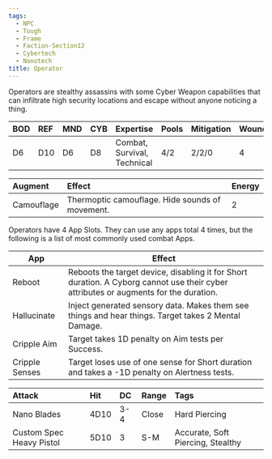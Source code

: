 ```yaml
---
tags:
  - NPC
  - Tough
  - Frame
  - Faction-Section12
  - Cybertech
  - Nanotech
title: Operator
---
```

Operators are stealthy assassins with some Cyber Weapon capabilities that can infiltrate high security locations and escape without anyone noticing a thing.

| BOD | REF | MND | CYB | Expertise                   | Pools | Mitigation | Wounds | Energy |
| :-- | :-- | :-- | :-- | :-------------------------- | :---- | :--------- | ------ | ------ |
| D6  | D10 | D6  | D8  | Combat, Survival, Technical | 4/2   | 2/2/0      | 4      | 3      |

| Augment    | Effect                                          | Energy |
| :--------- | :---------------------------------------------- | :----- |
| Camouflage | Thermoptic camouflage. Hide sounds of movement. | 2      |

Operators have 4 App Slots. They can use any apps total 4 times, but the following is a list of most commonly used combat Apps.

| App             | Effect                                                                                                                                   |
| --------------- | ---------------------------------------------------------------------------------------------------------------------------------------- |
| Reboot      | Reboots the target device, disabling it for Short duration. A Cyborg cannot use their cyber attributes or augments for the duration. |
| Hallucinate     | Inject generated sensory data. Makes them see things and hear things. Target takes 2 Mental Damage.                                  |
| Cripple Aim | Target takes 1D penalty on Aim tests per Success.                                                                                    |
| Cripple Senses  | Target loses use of one sense for Short duration and takes a -1D penalty on Alertness tests.                                         |


| Attack                   | Hit  | DC  | Range | Tags                              |
| :----------------------- | :--- | :-- | :---- | :-------------------------------- |
| Nano Blades              | 4D10 | 3-4 | Close | Hard Piercing                     |
| Custom Spec Heavy Pistol | 5D10 | 3   | S-M   | Accurate, Soft Piercing, Stealthy |